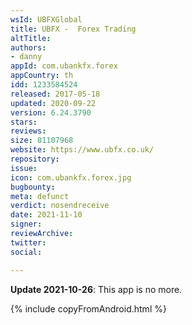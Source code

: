 ```yaml
---
wsId: UBFXGlobal
title: UBFX -  Forex Trading
altTitle: 
authors:
- danny
appId: com.ubankfx.forex
appCountry: th
idd: 1233584524
released: 2017-05-18
updated: 2020-09-22
version: 6.24.3790
stars: 
reviews: 
size: 81107968
website: https://www.ubfx.co.uk/
repository: 
issue: 
icon: com.ubankfx.forex.jpg
bugbounty: 
meta: defunct
verdict: nosendreceive
date: 2021-11-10
signer: 
reviewArchive: 
twitter: 
social: 

---
```


**Update 2021-10-26**: This app is no more.

{% include copyFromAndroid.html %}

